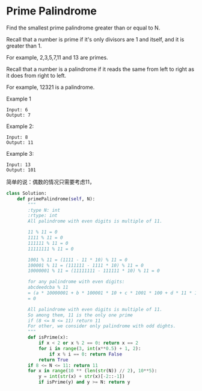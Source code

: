 # Prime Palindrome

Find the smallest prime palindrome greater than or equal to N.

Recall that a number is prime if it's only divisors are 1 and itself, and it is greater than 1.

For example, 2,3,5,7,11 and 13 are primes.

Recall that a number is a palindrome if it reads the same from left to right as it does from right to left.

For example, 12321 is a palindrome.

Example 1

```text
Input: 6
Output: 7
```

Example 2:

```text
Input: 8
Output: 11
```

Example 3:

```text
Input: 13
Output: 101
```

简单的说：偶数的情况只需要考虑11，

```python
class Solution:
    def primePalindrome(self, N):
        """
        :type N: int
        :rtype: int
        All palindrome with even digits is multiple of 11.

        11 % 11 = 0
        1111 % 11 = 0
        111111 % 11 = 0
        11111111 % 11 = 0

        1001 % 11 = (1111 - 11 * 10) % 11 = 0
        100001 % 11 = (111111 - 1111 * 10) % 11 = 0
        10000001 % 11 = (11111111 - 111111 * 10) % 11 = 0

        for any palindrome with even digits:
        abcdeedcba % 11
        = (a * 10000001 + b * 100001 * 10 + c * 1001 * 100 + d * 11 * 1000) % 11
        = 0

        All palindrome with even digits is multiple of 11.
        So among them, 11 is the only one prime
        if (8 <= N <= 11) return 11
        For other, we consider only palindrome with odd dights.
        """
        def isPrime(x):
            if x < 2 or x % 2 == 0: return x == 2
            for i in range(3, int(x**0.5) + 1, 2):
                if x % i == 0: return False
            return True
        if 8 <= N <= 11: return 11
        for x in range(10 ** (len(str(N)) // 2), 10**5):
            y = int(str(x) + str(x)[-2::-1])
            if isPrime(y) and y >= N: return y
```
